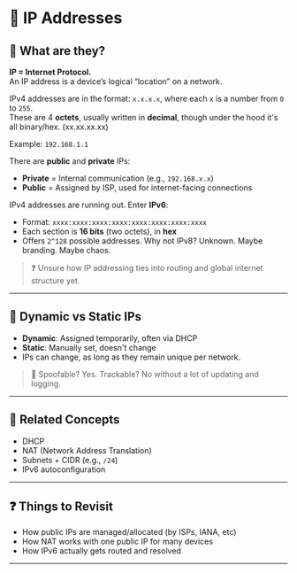 # 📘 IP Addresses

## 🧠 What are they?

**IP = Internet Protocol.**  
An IP address is a device’s logical “location” on a network.

IPv4 addresses are in the format: `x.x.x.x`, where each `x` is a number from `0` to `255`.  
These are 4 **octets**, usually written in **decimal**, though under the hood it's all binary/hex. (xx.xx.xx.xx)

Example: `192.168.1.1`

There are **public** and **private** IPs:
- **Private** = Internal communication (e.g., `192.168.x.x`)
- **Public** = Assigned by ISP, used for internet-facing connections

IPv4 addresses are running out. Enter **IPv6**:
- Format: `xxxx:xxxx:xxxx:xxxx:xxxx:xxxx:xxxx:xxxx`
- Each section is **16 bits** (two octets), in **hex**
- Offers `2^128` possible addresses. Why not IPv8? Unknown. Maybe branding. Maybe chaos.

> ❓ Unsure how IP addressing ties into routing and global internet structure yet.

---

## 🔁 Dynamic vs Static IPs

- **Dynamic**: Assigned temporarily, often via DHCP
- **Static**: Manually set, doesn't change
- IPs can change, as long as they remain unique per network.

> 👀 Spoofable? Yes. Trackable? No without a lot of updating and logging.

---

## 🧩 Related Concepts

- DHCP
- NAT (Network Address Translation)
- Subnets + CIDR (e.g., `/24`)
- IPv6 autoconfiguration

---

## ❓ Things to Revisit

- How public IPs are managed/allocated (by ISPs, IANA, etc)
- How NAT works with one public IP for many devices
- How IPv6 actually gets routed and resolved

---
